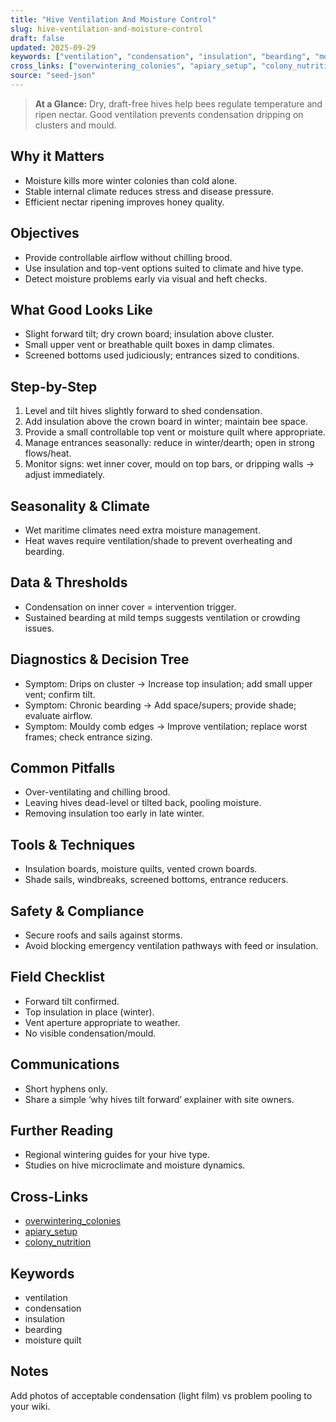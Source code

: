 ```yaml
---
title: "Hive Ventilation And Moisture Control"
slug: hive-ventilation-and-moisture-control
draft: false
updated: 2025-09-29
keywords: ["ventilation", "condensation", "insulation", "bearding", "moisture quilt"]
cross_links: ["overwintering_colonies", "apiary_setup", "colony_nutrition"]
source: "seed-json"
---
```


> **At a Glance:** Dry, draft-free hives help bees regulate temperature and ripen nectar. Good ventilation prevents condensation dripping on clusters and mould.

## Why it Matters
- Moisture kills more winter colonies than cold alone.
- Stable internal climate reduces stress and disease pressure.
- Efficient nectar ripening improves honey quality.

## Objectives
- Provide controllable airflow without chilling brood.
- Use insulation and top-vent options suited to climate and hive type.
- Detect moisture problems early via visual and heft checks.

## What Good Looks Like
- Slight forward tilt; dry crown board; insulation above cluster.
- Small upper vent or breathable quilt boxes in damp climates.
- Screened bottoms used judiciously; entrances sized to conditions.

## Step-by-Step
1) Level and tilt hives slightly forward to shed condensation.
2) Add insulation above the crown board in winter; maintain bee space.
3) Provide a small controllable top vent or moisture quilt where appropriate.
4) Manage entrances seasonally: reduce in winter/dearth; open in strong flows/heat.
5) Monitor signs: wet inner cover, mould on top bars, or dripping walls -> adjust immediately.

## Seasonality & Climate
- Wet maritime climates need extra moisture management.
- Heat waves require ventilation/shade to prevent overheating and bearding.

## Data & Thresholds
- Condensation on inner cover = intervention trigger.
- Sustained bearding at mild temps suggests ventilation or crowding issues.

## Diagnostics & Decision Tree
- Symptom: Drips on cluster -> Increase top insulation; add small upper vent; confirm tilt.
- Symptom: Chronic bearding -> Add space/supers; provide shade; evaluate airflow.
- Symptom: Mouldy comb edges -> Improve ventilation; replace worst frames; check entrance sizing.

## Common Pitfalls
- Over-ventilating and chilling brood.
- Leaving hives dead-level or tilted back, pooling moisture.
- Removing insulation too early in late winter.

## Tools & Techniques
- Insulation boards, moisture quilts, vented crown boards.
- Shade sails, windbreaks, screened bottoms, entrance reducers.

## Safety & Compliance
- Secure roofs and sails against storms.
- Avoid blocking emergency ventilation pathways with feed or insulation.

## Field Checklist
- Forward tilt confirmed.
- Top insulation in place (winter).
- Vent aperture appropriate to weather.
- No visible condensation/mould.

## Communications
- Short hyphens only.
- Share a simple ‘why hives tilt forward’ explainer with site owners.

## Further Reading
- Regional wintering guides for your hive type.
- Studies on hive microclimate and moisture dynamics.

## Cross-Links
- [overwintering_colonies](/topics/overwintering-colonies/)
- [apiary_setup](/topics/apiary-setup/)
- [colony_nutrition](/topics/colony-nutrition/)

## Keywords
- ventilation
- condensation
- insulation
- bearding
- moisture quilt

## Notes
Add photos of acceptable condensation (light film) vs problem pooling to your wiki.
